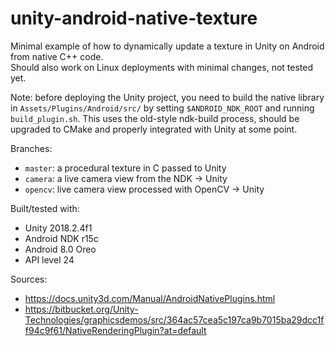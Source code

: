 # unity-android-native-texture

Minimal example of how to dynamically update a texture in Unity on Android from native C++ code.  
Should also work on Linux deployments with minimal changes, not tested yet.

Note: before deploying the Unity project, you need to build the native library in `Assets/Plugins/Android/src/` by setting `$ANDROID_NDK_ROOT` and running `build_plugin.sh`. This uses the old-style ndk-build process, should be upgraded to CMake and properly integrated with Unity at some point.

Branches:
  - `master`: a procedural texture in C passed to Unity
  - `camera`: a live camera view from the NDK -> Unity
  - `opencv`: live camera view processed with OpenCV -> Unity

Built/tested with:
  - Unity 2018.2.4f1
  - Android NDK r15c
  - Android 8.0 Oreo
  - API level 24

Sources:
  - https://docs.unity3d.com/Manual/AndroidNativePlugins.html
  - https://bitbucket.org/Unity-Technologies/graphicsdemos/src/364ac57cea5c197ca9b7015ba29dcc1ff94c9f61/NativeRenderingPlugin?at=default 
